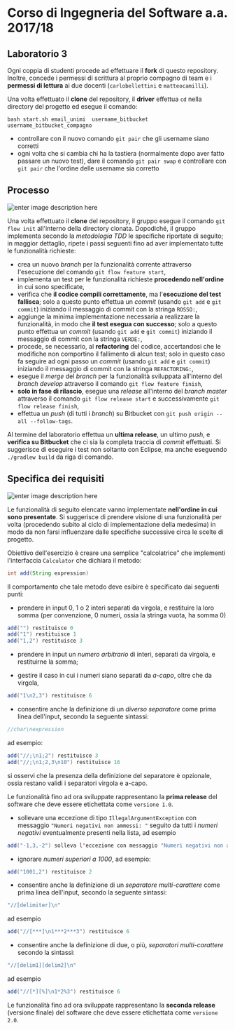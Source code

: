 # Corso di Ingegneria del Software a.a. 2017/18

## Laboratorio 3

Ogni coppia di studenti procede ad effettuare il **fork** di questo repository.
Inoltre, concede i permessi di scrittura al proprio compagno di team e i **permessi di lettura** ai due docenti (`carlobellettini` e `matteocamilli`).

Una volta effettuato il **clone** del repository, il **driver** effettua `cd` nella directory del progetto ed esegue il comando:

```
bash start.sh email_unimi  username_bitbucket username_bitbucket_compagno
```

- controllare con il nuovo comando `git pair` che gli username siano corretti
- ogni volta che si cambia chi ha la tastiera (normalmente dopo aver fatto passare un nuovo test),
  dare il comando `git pair swap` e controllare con `git pair` che l'ordine delle username sia corretto

## Processo

![enter image description here](https://www.ciao-brussels.com/wp-content/uploads/2022/02/Ciao4-1-uai-2064x731.png)

Una volta effettuato il **clone** del repository, il gruppo esegue il comando `git flow init` all'interno della directory clonata.
Dopodiché, il gruppo implementa secondo la *metodologia TDD*
le specifiche riportate di seguito; in maggior dettaglio, ripete i passi seguenti fino ad aver implementato tutte le funzionalità richieste:

* crea un nuovo *branch* per la funzionalità corrente attraverso l'esecuzione del comando `git flow feature start`,
* implementa un test per le funzionalità richieste **procedendo nell'ordine** in cui sono specificate,
* verifica che **il codice compili correttamente**, ma l'**esecuzione del test fallisca**; solo a questo punto effettua un *commit* (usando `git add` e `git commit`) iniziando il messaggio di commit con la stringa `ROSSO:`,
* aggiunge la minima implementazione necessaria a realizzare la funzionalità, in modo che **il test esegua con successo**; solo a questo punto
  effettua un *commit* (usando `git add` e `git commit`) iniziando il messaggio di commit con la stringa `VERDE:`,
* procede, se necessario, al **refactoring** del codice, accertandosi che le modifiche non comportino il fallimento di alcun test; solo in questo caso fa seguire ad ogni
  passo un *commit* (usando `git add` e `git commit`) iniziando il messaggio di commit con la stringa `REFACTORING:`,
* esegue il *merge* del *branch* per la funzionalità sviluppata all'interno del *branch develop* attraverso il comando `git flow feature finish`,
* **solo in fase di rilascio**, esegue una *release* all'interno del *branch master* attraverso il comando `git flow release start` e successivamente `git flow release finish`,
* effettua un *push* (di tutti i *branch*) su Bitbucket con `git push origin --all --follow-tags`.

Al termine del laboratorio effettua un **ultima release**, un ultimo *push*, e **verifica su Bitbucket** che ci sia la completa traccia di *commit* effettuati.
Si suggerisce di eseguire i test non soltanto con Eclipse, ma anche eseguendo `./gradlew build` da riga di comando.


## Specifica dei requisiti

![enter image description here](https://it.wikipedia.org/wiki/Addizione#/media/File:AdditionLineUnary.svg)

Le funzionalità di seguito elencate vanno implementate **nell'ordine in cui
sono presentate**. Si suggerisce  di prendere visione di una funzionalità per
volta (procedendo subito al ciclo di implementazione della medesima) in modo
da non farsi influenzare dalle specifiche successive circa le scelte di
progetto.

Obiettivo dell'esercizio è creare una semplice "calcolatrice" che implementi
l'interfaccia `Calculator` che dichiara il metodo:

```java
int add(String expression)
```

Il comportamento che tale metodo deve esibire è specificato dai seguenti punti:

* prendere in input 0, 1 o 2 interi separati da virgola, e restituire
   la loro somma (per convenzione, 0 numeri, ossia la stringa vuota, ha somma 0)

```java
add("") restituisce 0
add("1") restituisce 1
add("1,2") restituisce 3
```

* prendere in input un *numero arbitrario* di interi, separati da virgola, e restituirne la somma;

* gestire il caso in cui i numeri siano separati da *a-capo*, oltre che da virgola,

```java
add("1\n2,3") restituisce 6
```

* consentire anche la definizione di un *diverso separatore* come prima linea dell'input, secondo la seguente sintassi:

```java
//char\nexpression
```

ad esempio:

```java
add("//;\n1;2") restituisce 3
add("//;\n1;2,3\n10") restituisce 16
```
si osservi che la presenza della definizione del separatore è opzionale, ossia restano validi i separatori virgola e a-capo.

Le funzionalità fino ad ora sviluppate rappresentano la **prima release** del software che deve essere etichettata come `versione 1.0`.

* sollevare una eccezione di tipo `IllegalArgumentException` con messaggio `"Numeri negativi non ammessi: "` seguito da tutti i *numeri negativi* eventualmente
  presenti nella lista, ad esempio

```java
add("-1,3,-2") solleva l'eccezione con messaggio "Numeri negativi non ammessi: -1, -2"
```

* ignorare *numeri superiori a 1000*, ad esempio:

```java
add("1001,2") restituisce 2
```

* consentire anche la definizione di un *separatore multi-carattere* come prima linea dell'input, secondo la seguente sintassi:

```java
"//[delimiter]\n"
```
ad esempio

```java
add("//[***]\n1***2***3") restituisce 6
```

* consentire anche la definizione di due, o più, *separatori multi-carattere* secondo la sintassi:

```java
"//[delim1][delim2]\n"
```

ad esempio

```java
add("//[*][%]\n1*2%3") restituisce 6
```

Le funzionalità fino ad ora sviluppate rappresentano la **seconda release** (versione finale) del software che deve essere etichettata come `versione 2.0`.
